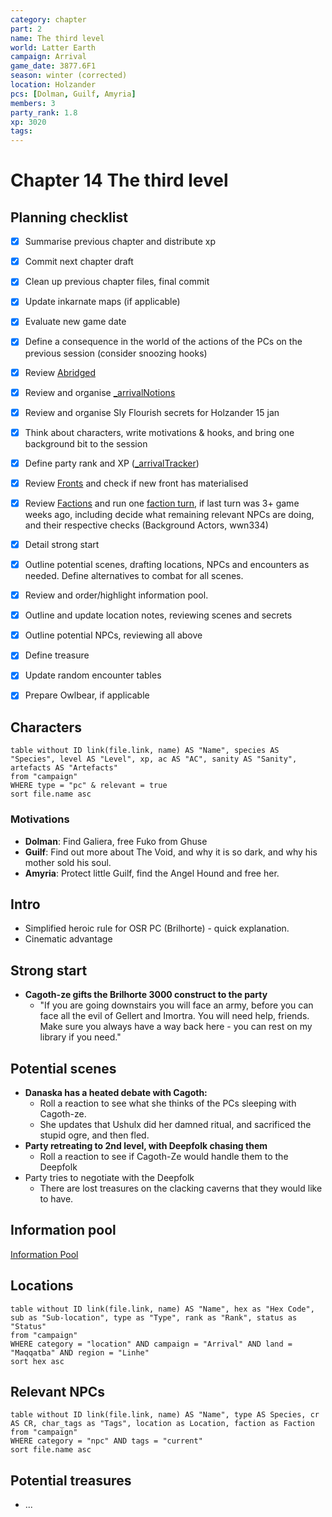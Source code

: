```yaml
---
category: chapter
part: 2
name: The third level
world: Latter Earth
campaign: Arrival
game_date: 3877.6F1
season: winter (corrected)
location: Holzander
pcs: [Dolman, Guilf, Amyria]
members: 3
party_rank: 1.8
xp: 3020
tags: 
---
```


# Chapter 14 The third level

## Planning checklist

- [x] Summarise previous chapter and distribute xp
- [x] Commit next chapter draft
- [x] Clean up previous chapter files, final commit
- [x] Update inkarnate maps (if applicable)
- [x] Evaluate new game date
- [x] Define a consequence in the world of the actions of the PCs on the previous session (consider snoozing hooks)
- [x] Review [Abridged](../context/abridged.md)
- [x] Review and organise [_arrivalNotions](../_arrivalNotions.md)
- [x] Review and organise Sly Flourish secrets for Holzander 15 jan
- [x] Think about characters, write motivations & hooks, and bring one background bit to the session
- [x] Define party rank and XP ([_arrivalTracker](../_arrivalTracker.md))
- [x] Review [Fronts](../factions/_fronts.md) and check if new front has materialised
- [x] Review [Factions](../factions/_factionGame.md) and run one [faction turn](../../../rules/factionRules.md), if last turn was 3+ game weeks ago, including decide what remaining relevant NPCs are doing, and their respective checks (Background Actors, wwn334)
- [x] Detail strong start
- [x] Outline potential scenes, drafting locations, NPCs and encounters as needed. Define alternatives to combat for all scenes.
- [x] Review and order/highlight information pool.
- [x] Outline and update location notes, reviewing scenes and secrets
- [x] Outline potential NPCs, reviewing all above
- [x] Define treasure
- [x] Update random encounter tables
- [x] Prepare Owlbear, if applicable


## Characters

```dataview
table without ID link(file.link, name) AS "Name", species AS "Species", level AS "Level", xp, ac AS "AC", sanity AS "Sanity", artefacts AS "Artefacts"
from "campaign"
WHERE type = "pc" & relevant = true
sort file.name asc
```

### Motivations

- **Dolman**: Find Galiera, free Fuko from Ghuse
- **Guilf**: Find out more about The Void, and why it is so dark, and why his mother sold his soul.
- **Amyria**: Protect little Guilf, find the Angel Hound and free her.

## Intro

- Simplified heroic rule for OSR PC (Brilhorte) - quick explanation.
- Cinematic advantage

## Strong start

- **Cagoth-ze gifts the Brilhorte 3000 construct to the party**
	- "If you are going downstairs you will face an army, before you can face all the evil of Gellert and Imortra. You will need help, friends. Make sure you always have a way back here - you can rest on my library if you need."

## Potential scenes

- **Danaska has a heated debate with Cagoth:**
	- Roll a reaction to see what she thinks of the PCs sleeping with Cagoth-ze.
	- She updates that Ushulx did her damned ritual, and sacrificed the stupid ogre, and then fled.
- **Party retreating to 2nd level, with Deepfolk chasing them**
	- Roll a reaction to see if Cagoth-Ze would handle them to the Deepfolk
- Party tries to negotiate with the Deepfolk
	- There are lost treasures on the clacking caverns that they would like to have.

## Information pool

[Information Pool](../_informationPool.md)

## Locations

```dataview
table without ID link(file.link, name) AS "Name", hex as "Hex Code", sub as "Sub-location", type as "Type", rank as "Rank", status as "Status"
from "campaign"
WHERE category = "location" AND campaign = "Arrival" AND land = "Maqqatba" AND region = "Linhe"
sort hex asc
```

## Relevant NPCs

```dataview
table without ID link(file.link, name) AS "Name", type AS Species, cr AS CR, char_tags as "Tags", location as Location, faction as Faction
from "campaign"
WHERE category = "npc" AND tags = "current"
sort file.name asc
```

## Potential treasures

- ...
